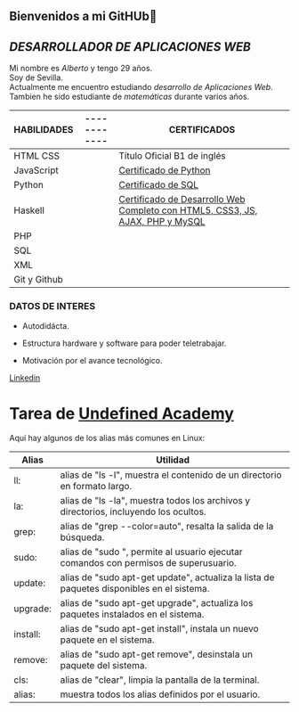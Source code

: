 ## Bienvenidos a mi GitHUb👋

## ***DESARROLLADOR DE APLICACIONES WEB***


 Mi nombre es *Alberto* y tengo 29 años.  
 Soy de Sevilla.  
 Actualmente me encuentro estudiando *desarrollo de Aplicaciones Web*.  
 Tambien he sido estudiante de *matemáticas* durante varios años.  



| HABILIDADES |------------        | CERTIFICADOS |
| ------ | ------ | ------ |
|HTML CSS| |Título Oficial B1 de inglés
|JavaScript||<a href="https://www.udemy.com/share/101qUa3@mB3Y_FDYJs4wOyVT0nrHju0LOLtmV_Vu4o01EN9Uv2te7HtSdIpWhBNy8OsXv9atmw==/">Certificado de Python <a/>
|Python||<a href="https://www.udemy.com/share/101XX23@-gotiMxAzl9rNZzVbHUnVCvfs3FkMrjzAayMXGkMYfrq9_3zf2qITv61QgEfW8USlQ==/">Certificado de SQL <a/>
|Haskell||<a href="https://www.udemy.com/share/101r3q3@HBbtEwoWRFcASaQyFAXexsBTBSlOWWuBQx941evFjvGFyZdubD8SylgEJpakooNC9g==/">Certificado de Desarrollo Web Completo con HTML5, CSS3, JS, AJAX, PHP y MySQL <a/>
|PHP|
|SQL|
|XML|
|Git y Github|


### DATOS DE INTERES
- Autodidácta.

- Estructura hardware y software para poder teletrabajar.

- Motivación por el avance tecnológico.

<a href="https://www.linkedin.com/in/alberto-caro-barrera/"> Linkedin </a>
 
 # Tarea de <a href="https://undefined.academy/"> Undefined Academy </a>
 
 
 Aquí hay algunos de los alias más comunes en Linux:  
 
| Alias | Utilidad |
| ------ | ------ |
| ll: | alias de "ls -l", muestra el contenido de un directorio en formato largo.
| la: | alias de "ls -la", muestra todos los archivos y directorios, incluyendo los ocultos.
| grep: | alias de "grep --color=auto", resalta la salida de la búsqueda.
| sudo: | alias de "sudo ", permite al usuario ejecutar comandos con permisos de superusuario.
| update: | alias de "sudo apt-get update", actualiza la lista de paquetes disponibles en el sistema.
| upgrade: | alias de "sudo apt-get upgrade", actualiza los paquetes instalados en el sistema.
| install: | alias de "sudo apt-get install", instala un nuevo paquete en el sistema.
| remove: | alias de "sudo apt-get remove", desinstala un paquete del sistema.
| cls: | alias de "clear", limpia la pantalla de la terminal.
| alias: | muestra todos los alias definidos por el usuario.
